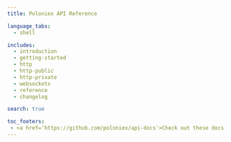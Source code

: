```yaml
---
title: Poloniex API Reference

language_tabs:
  - shell

includes:
  - introduction
  - getting-started
  - http
  - http-public
  - http-private
  - websockets
  - reference
  - changelog

search: true

toc_footers:
 - <a href='https://github.com/poloniex/api-docs'>Check out these docs on Github</a>
---
```

